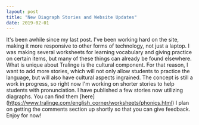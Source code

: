 ```yaml
---
layout: post
title: "New Diagraph Stories and Website Updates"
date: 2019-02-01
---
```

It's been awhile since my last post. I've been working hard on the site, making it more 
responsive to other forms of technology, not just a laptop. I was making several worksheets
for learning vocabulary and giving practice on certain items, but many of these things can
already be found elsewhere. What is unique about Tralinge is the cultural component. For
that reason, I want to add more stories, which will not only allow students to practice 
the language, but will also have cultural aspects ingrained. The concept is still a work in 
progress, so right now I'm working on shorter stories to help students with pronunciation.
I have published a few stories now utilizing diagraphs. You can find them [here] (https://www.tralinge.com/english_corner/worksheets/phonics.html) I plan on getting the 
comments section up shortly so that you can give feedback. Enjoy for now!
